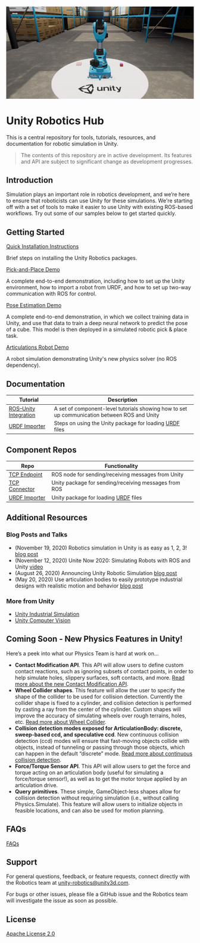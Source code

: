 <p align="center"><img src="images/warehouse.gif"/></p>

# Unity Robotics Hub

This is a central repository for tools, tutorials, resources, and documentation for robotic simulation in Unity.

> The contents of this repository are in active development. Its features and API are subject to significant change as development progresses.

## Introduction

Simulation plays an important role in robotics development, and we’re here to ensure that roboticists can use Unity for these simulations. We're starting off with a set of tools to make it easier to use Unity with existing ROS-based workflows. Try out some of our samples below to get started quickly.

## Getting Started
[Quick Installation Instructions](tutorials/quick_setup.md)

Brief steps on installing the Unity Robotics packages.

[Pick-and-Place Demo](tutorials/pick_and_place/README.md)

A complete end-to-end demonstration, including how to set up the Unity environment, how to import a robot from URDF, and how to set up two-way communication with ROS for control.

[Pose Estimation Demo](tutorials/pose_estimation/README.md)

A complete end-to-end demonstration, in which we collect training data in Unity, and use that data to train a deep neural network to predict the pose of a cube. This model is then deployed in a simulated robotic pick & place task.

[Articulations Robot Demo](https://github.com/Unity-Technologies/articulations-robot-demo)

A robot simulation demonstrating Unity's new physics solver (no ROS dependency).
## Documentation

| Tutorial | Description |
|---|---|
| [ROS–Unity Integration](tutorials/ros_unity_integration/README.md) | A set of component-level tutorials showing how to set up communication between ROS and Unity |
| [URDF Importer](tutorials/urdf_importer/urdf_tutorial.md) | Steps on using the Unity package for loading [URDF](http://wiki.ros.org/urdf) files | 


## Component Repos

| Repo | Functionality |
|---|---|
| [TCP Endpoint](https://github.com/Unity-Technologies/ROS-TCP-Endpoint) | ROS node for sending/receiving messages from Unity |
| [TCP Connector](https://github.com/Unity-Technologies/ROS-TCP-Connector) | Unity package for sending/receiving messages from ROS |
| [URDF Importer](https://github.com/Unity-Technologies/URDF-Importer) | Unity package for loading [URDF](http://wiki.ros.org/urdf) files |



## Additional Resources

### Blog Posts and Talks

- (November 19, 2020) Robotics simulation in Unity is as easy as 1, 2, 3! [blog post](https://blogs.unity3d.com/2020/11/19/robotics-simulation-in-unity-is-as-easy-as-1-2-3/)
- (November 12, 2020)
Unite Now 2020: Simulating Robots with ROS and Unity [video](https://resources.unity.com/unitenow/onlinesessions/simulating-robots-with-ros-and-unity)
- (August 26, 2020)
Announcing Unity Robotic Simulation [blog post](https://unity.com/solutions/automotive-transportation-manufacturing/robotics)
- (May 20, 2020)
Use articulation bodies to easily prototype industrial designs with realistic motion and behavior [blog post](https://blogs.unity3d.com/2020/05/20/use-articulation-bodies-to-easily-prototype-industrial-designs-with-realistic-motion-and-behavior/) 

### More from Unity

- [Unity Industrial Simulation](https://unity.com/products/unity-simulation)
- [Unity Computer Vision](https://unity.com/computer-vision)

## Coming Soon - New Physics Features in Unity!
Here’s a peek into what our Physics Team is hard at work on…

- **Contact Modification API**. This API will allow users to define custom contact reactions, such as ignoring subsets of contact points, in order to help simulate holes, slippery surfaces, soft contacts, and more. [Read more about the new Contact Modification API](https://forum.unity.com/threads/experimental-contacts-modification-api.924809/).
- **Wheel Collider shapes**. This feature will allow the user to specify the shape of the collider to be used for collision detection. Currently the collider shape is fixed to a cylinder, and collision detection is performed by casting a ray from the center of the cylinder. Custom shapes will improve the accuracy of simulating wheels over rough terrains, holes, etc. [Read more about Wheel Collider](https://docs.unity3d.com/Manual/class-WheelCollider.html).
- **Collision detection modes exposed for ArticulationBody: discrete, sweep-based ccd, and speculative ccd**. New continuous collision detection (ccd) modes will ensure that fast-moving objects collide with objects, instead of tunneling or passing through those objects, which can happen in the default “discrete” mode. [Read more about continuous collision detection](https://docs.unity3d.com/Manual/ContinuousCollisionDetection.html).
- **Force/Torque Sensor API**. This API will allow users to get the force and torque acting on an articulation body (useful for simulating a force/torque sensor!), as well as to get the motor torque applied by an articulation drive.
- **Query primitives**. These simple, GameObject-less shapes allow for collision detection without requiring simulation (i.e., without calling Physics.Simulate). This feature will allow users to initialize objects in feasible locations, and can also be used for motion planning.

## FAQs
[FAQs](faq.md)

## Support
For general questions, feedback, or feature requests, connect directly with the Robotics team at [unity-robotics@unity3d.com](mailto:unity-robotics@unity3d.com).

For bugs or other issues, please file a GitHub issue and the Robotics team will investigate the issue as soon as possible.

## License
[Apache License 2.0](LICENSE)
